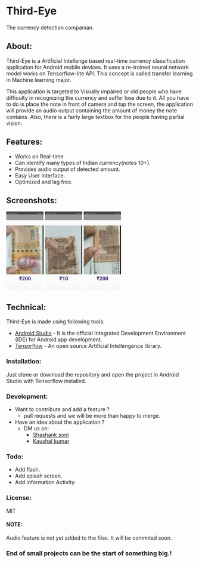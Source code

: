 # Third-Eye
The currency detection companian.

## About:
Third-Eye is a Artificial Intellenge based real-time currency classification application for Android mobile devices. It uses a re-trained neural network model works on Tensorflow-lite API. This concept is called transfer learning in Machine learning major.

This application is targeted to Visually impaired or old people who have difficulty in recognizing the currency and suffer loss due to it. All you have to do is place the note in front of camera and tap the screen, the application will provide an audio output containing the amount of money the note contains. Also, there is a fairly large textbox for the people having partial vision.
## Features:
  - Works on Real-time.
  - Can identify many types of Indian currency(notes 10+).
  - Provides audio output of detected amount.
  - Easy User Interface.
  - Optimized and lag free.

## Screenshots:
<img src="Screenshots/s1.png" width="100">    <img src="Screenshots/s2.png" width="100">    <img src="Screenshots/s3.png" width="100">

## Technical:
Third-Eye is made using following tools:
* [Android Studio](https://developer.android.com/studio) - It is the official Integrated Development Environment (IDE) for Android app development.
* [Tensorflow](https://www.tensorflow.org/) - An open source Artificial Intellengence library.
### Installation:
 Just clone or download the repository and open the project in Android Studio with Tensorflow installed.
### Development:

* Want to contribute and add a feature ?
   * pull requests and we will be more than happy to merge.
* Have an idea about the application ? 
  * DM us on:
    * [Shashank soni](https://www.linkedin.com/in/shashank-soni-02330a156/)
    * [Kaushal kumar](https://www.linkedin.com/in/kaushal-kumar-7314b214b/)

### Todo:

 - Add flash.
 - Add splash screen.
 - Add information Activity. 
### License:
MIT
#### NOTE:
Audio feature is not yet added to the files. It will be commited soon.

### End of small projects can be the start of something big.!

